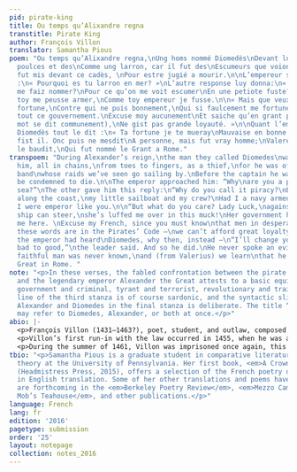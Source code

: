 ```yaml
---
pid: pirate-king
title: Ou temps qu’Alixandre regna
transtitle: Pirate King
author: François Villon
translator: Samantha Pious
poem: "Ou temps qu’Alixandre regna,\nUng homs nommé Diomedès\nDevant luy on l’amena,\nEngrillonné
  poulces et des\nComme ung larron, car il fut des\nEscumeurs que voions courir;\nSi
  fut mis devant ce cadès, \nPour estre jugié a mourir.\n\nL’empereur si l’araisonna
  :\n« Pourquoi es tu larron en mer? »\nL’autre response luy donna:\n« Pourquoi larron
  me faiz nommer?\nPour ce qu’on me voit escumer\nEn une petiote fuste?\nSe comme
  toy me peusse armer,\nComme toy empereur je fusse.\n\n« Mais que veux-tu? De ma
  fortune,\nContre qui ne puis bonnement,\nQui si faulcement me fortune,\nMe vient
  tout ce gouvernement.\nExcuse moy aucunement\nEt saiche qu’en grant povreté\n(Ce
  mot se dit communement),\nNe gist pas grande loyauté. »\n\nQuant l’empereur ot remiré\nDe
  Diomedès tout le dit :\n« Ta fortune je te mueray\nMauvaise en bonne », si luy dit.\nSi
  fist il. Onc puis ne mesdit\nA personne, mais fut vray homme;\nValere pour vray
  le baudit,\nQui fut nommé le Grant a Rome."
transpoem: "During Alexander’s reign,\nthe man they called Diomedes\nwas brought before
  him, all in chains,\nfrom toes to fingers, as a thief,\nfor he was of the outlaw
  band\nwhose raids we’ve seen go sailing by.\nBefore the captain he was brought\nto
  be condemned to die.\n\nThe emperor approached him: “Why\nare you a pirate on the
  sea?”\nThe other gave him this reply:\n“Why do you call it piracy?\nBecause we skim
  along the coast,\nmy little sailboat and my crew?\nHad I a navy armed like yours,\nthen
  I were emperor like you.\n\n“But what do you care? Lady Luck,\nagainst whom no good
  ship can steer,\nshe’s luffed me over in this muck!\nHer government has brought
  me here. \nExcuse my French, since you must know\nthat men in desperate poverty\n—
  these words are in the Pirates’ Code —\nwe can’t afford great loyalty.”\n\nBut when
  the emperor had heard\nDiomedes, why then, instead —\n“I’ll change your luck from
  bad to good,”\nthe leader said. And so he did.\nHe never spoke an evil word,\nmore
  faithful man was never known,\nand (from Valerius) we learn\nthat he was named the
  Great in Rome. "
note: "<p>In these verses, the fabled confrontation between the pirate captain Diomedes
  and the legendary emperor Alexander the Great attests to a basic equivalence between
  government and criminal, tyrant and terrorist, revolutionary and traitor. The last
  line of the third stanza is of course sardonic, and the syntactic slippage between
  Alexander and Diomedes in the final stanza is deliberate. The title “Pirate King”
  may refer to Diomedes, Alexander, or both at once.</p>"
abio: |-
  <p>François Villon (1431–1463?), poet, student, and outlaw, composed the translated verses in prison as part of his <em>Testament</em>, a poetic riff on the legal convention of a last will. Born into poverty, he was adopted and raised by a chaplain and future professor of canon law at the University of Paris, where he would receive a bachelor’s degree in 1449 and a master’s in 1452.</p>
  <p>Villon’s first run-in with the law occurred in 1455, when he was arrested for assaulting a priest in a brawl; the following year, he helped to orchestrate the theft of five hundred gold crowns from the College of Navarre. His first major work, <em>Le lais</em> (<em>The Legacy</em>), a poetic last will that prefigures the longer <em>Testament</em>, dates from around the time of this robbery. Over the next few years, during his first exile from Paris, he may have found a literary patron and legal protector in Duke Charles of Orléans, whose personal album contains three of Villon’s shorter poems.</p>
  <p>During the summer of 1461, Villon was imprisoned once again, this time at Meung-sur-Loire, where he composed the <em>Testament</em> before being liberated, along with many other prisoners, as part of a display of royal munificence by King Louis XI on his travels through the provinces. Villon’s final arrest occurred in Paris, in 1462. Condemned to hang, he appealed and was granted a commuted sentence of ten years’ banishment from the city. After January 1463, no further trace of him remained.</p>
tbio: "<p>Samantha Pious is a graduate student in comparative literature and literary
  theory at the University of Pennsylvania. Her first book, <em>A Crown of Violets</em>
  (Headmistress Press, 2015), offers a selection of the French poetry of Renée Vivien
  in English translation. Some of her other translations and poems have appeared or
  are forthcoming in the <em>Berkeley Poetry Review</em>, <em>Mezzo Cammin</em>, <em>Queen
  Mob’s Teahouse</em>, and other publications.</p>"
language: French
lang: fr
edition: '2016'
pagetype: submission
order: '25'
layout: notepage
collection: notes_2016
---
```

